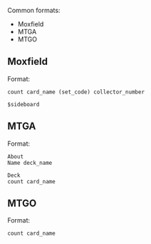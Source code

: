 Common formats:

- Moxfield
- MTGA
- MTGO

## Moxfield

Format:

```
count card_name (set_code) collector_number

$sideboard
```

## MTGA

Format:

```
About
Name deck_name

Deck
count card_name
```

## MTGO

Format:

```
count card_name
```
